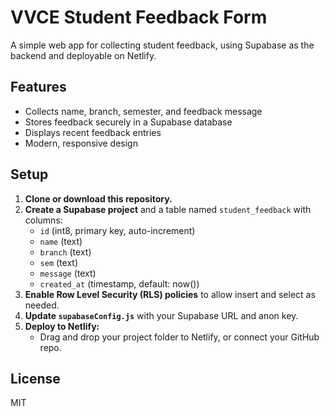 # VVCE Student Feedback Form

A simple web app for collecting student feedback, using Supabase as the backend and deployable on Netlify.

## Features
- Collects name, branch, semester, and feedback message
- Stores feedback securely in a Supabase database
- Displays recent feedback entries
- Modern, responsive design

## Setup
1. **Clone or download this repository.**
2. **Create a Supabase project** and a table named `student_feedback` with columns:
   - `id` (int8, primary key, auto-increment)
   - `name` (text)
   - `branch` (text)
   - `sem` (text)
   - `message` (text)
   - `created_at` (timestamp, default: now())
3. **Enable Row Level Security (RLS) policies** to allow insert and select as needed.
4. **Update `supabaseConfig.js`** with your Supabase URL and anon key.
5. **Deploy to Netlify:**
   - Drag and drop your project folder to Netlify, or connect your GitHub repo.


## License
MIT
